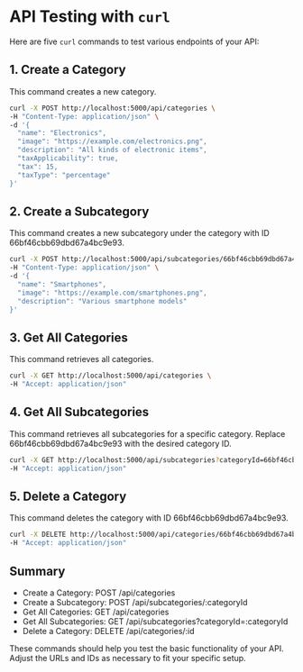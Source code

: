 # API Testing with `curl`

Here are five `curl` commands to test various endpoints of your API:

## 1. Create a Category

This command creates a new category.

```bash
curl -X POST http://localhost:5000/api/categories \
-H "Content-Type: application/json" \
-d '{
  "name": "Electronics",
  "image": "https://example.com/electronics.png",
  "description": "All kinds of electronic items",
  "taxApplicability": true,
  "tax": 15,
  "taxType": "percentage"
}'
```

## 2. Create a Subcategory
This command creates a new subcategory under the category with ID 66bf46cbb69dbd67a4bc9e93.

```bash
curl -X POST http://localhost:5000/api/subcategories/66bf46cbb69dbd67a4bc9e93 \
-H "Content-Type: application/json" \
-d '{
  "name": "Smartphones",
  "image": "https://example.com/smartphones.png",
  "description": "Various smartphone models"
}'
```

## 3. Get All Categories
This command retrieves all categories.

```bash
curl -X GET http://localhost:5000/api/categories \
-H "Accept: application/json"
```

## 4. Get All Subcategories
This command retrieves all subcategories for a specific category. Replace 66bf46cbb69dbd67a4bc9e93 with the desired category ID.

```bash
curl -X GET http://localhost:5000/api/subcategories?categoryId=66bf46cbb69dbd67a4bc9e93 \
-H "Accept: application/json"
```

## 5. Delete a Category
This command deletes the category with ID 66bf46cbb69dbd67a4bc9e93.
```bash
curl -X DELETE http://localhost:5000/api/categories/66bf46cbb69dbd67a4bc9e93 \
-H "Accept: application/json"
```
## Summary
- Create a Category: POST /api/categories
- Create a Subcategory: POST /api/subcategories/:categoryId
- Get All Categories: GET /api/categories
- Get All Subcategories: GET /api/subcategories?categoryId=:categoryId
- Delete a Category: DELETE /api/categories/:id

These commands should help you test the basic functionality of your API. Adjust the URLs and IDs as necessary to fit your specific setup.
